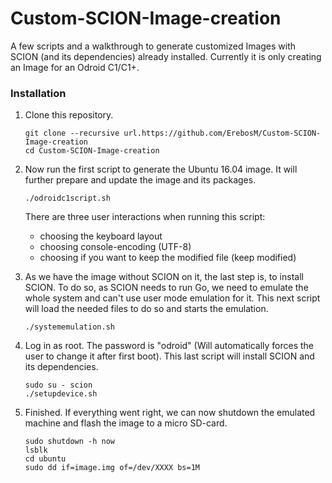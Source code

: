 # Custom-SCION-Image-creation

A few scripts and a walkthrough to generate customized Images with SCION (and its dependencies) already installed.
Currently it is only creating an Image for an Odroid C1/C1+.

### Installation

1. Clone this repository.

    ```
    git clone --recursive url.https://github.com/ErebosM/Custom-SCION-Image-creation
    cd Custom-SCION-Image-creation
    ```

2. Now run the first script to generate the Ubuntu 16.04 image. It will further prepare and update the image and its packages.
  
    ```
    ./odroidc1script.sh
    ```

    There are three user interactions when running this script:
    - choosing the keyboard layout
    - choosing console-encoding (UTF-8)
    - choosing if you want to keep the modified file (keep modified)


3. As we have the image without SCION on it, the last step is, to install SCION. To do so, as SCION needs to run Go, we need to emulate the whole system and can't use user mode emulation for it. This next script will load the needed files to do so and starts the emulation.

    ```
    ./systememulation.sh
    ```

4. Log in as root. The password is "odroid" (Will automatically forces the user to change it after first boot). This last script will install SCION and its dependencies.

    ```
    sudo su - scion
    ./setupdevice.sh
    ```

5. Finished. If everything went right, we can now shutdown the emulated machine and flash the image to a micro SD-card.

    ```
    sudo shutdown -h now
    lsblk
    cd ubuntu
    sudo dd if=image.img of=/dev/XXXX bs=1M
    ```
